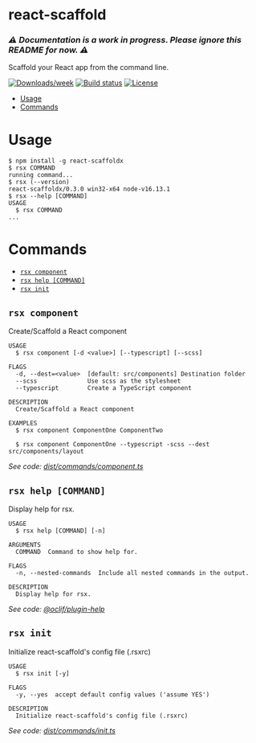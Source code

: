 react-scaffold
=================

### **_⚠ Documentation is a work in progress. Please ignore this README for now. ⚠_**

Scaffold your React app from the command line.

[![Downloads/week](https://img.shields.io/npm/dm/react-scaffoldx?color=black)](https://npmjs.org/package/react-scaffoldx)
[![Build status](https://img.shields.io/github/workflow/status/abdullahzeidan/react-scaffold/react-scaffold%20CI%20Pipeline?label=build&logo=mocha&logoColor=white)](https://github.com/AbdullahZeidan/react-scaffold/actions/workflows/ci.yml)
[![License](https://img.shields.io/npm/l/react-scaffoldx?color=purple)](https://github.com/oclif/hello-world/blob/main/package.json)

<!-- toc -->
* [Usage](#usage)
* [Commands](#commands)
<!-- tocstop -->
# Usage
<!-- usage -->
```sh-session
$ npm install -g react-scaffoldx
$ rsx COMMAND
running command...
$ rsx (--version)
react-scaffoldx/0.3.0 win32-x64 node-v16.13.1
$ rsx --help [COMMAND]
USAGE
  $ rsx COMMAND
...
```
<!-- usagestop -->
# Commands
<!-- commands -->
* [`rsx component`](#rsx-component)
* [`rsx help [COMMAND]`](#rsx-help-command)
* [`rsx init`](#rsx-init)

## `rsx component`

Create/Scaffold a React component

```
USAGE
  $ rsx component [-d <value>] [--typescript] [--scss]

FLAGS
  -d, --dest=<value>  [default: src/components] Destination folder
  --scss              Use scss as the stylesheet
  --typescript        Create a TypeScript component

DESCRIPTION
  Create/Scaffold a React component

EXAMPLES
  $ rsx component ComponentOne ComponentTwo

  $ rsx component ComponentOne --typescript -scss --dest src/components/layout
```

_See code: [dist/commands/component.ts](https://github.com/AbdullahZeidan/react-scaffold/blob/v0.3.0/dist/commands/component.ts)_

## `rsx help [COMMAND]`

Display help for rsx.

```
USAGE
  $ rsx help [COMMAND] [-n]

ARGUMENTS
  COMMAND  Command to show help for.

FLAGS
  -n, --nested-commands  Include all nested commands in the output.

DESCRIPTION
  Display help for rsx.
```

_See code: [@oclif/plugin-help](https://github.com/oclif/plugin-help/blob/v5.1.12/src/commands/help.ts)_

## `rsx init`

Initialize react-scaffold's config file (.rsxrc)

```
USAGE
  $ rsx init [-y]

FLAGS
  -y, --yes  accept default config values ('assume YES')

DESCRIPTION
  Initialize react-scaffold's config file (.rsxrc)
```

_See code: [dist/commands/init.ts](https://github.com/AbdullahZeidan/react-scaffold/blob/v0.3.0/dist/commands/init.ts)_
<!-- commandsstop -->
